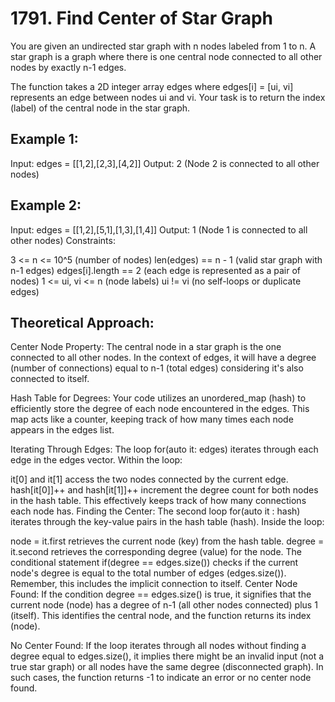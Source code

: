 # 1791. Find Center of Star Graph

You are given an undirected star graph with n nodes labeled from 1 to n. A star graph is a graph where there is one central node connected to all other nodes by exactly n-1 edges.

The function takes a 2D integer array edges where edges[i] = [ui, vi] represents an edge between nodes ui and vi. Your task is to return the index (label) of the central node in the star graph.


## Example 1:
Input: edges = [[1,2],[2,3],[4,2]]
Output: 2 (Node 2 is connected to all other nodes)


## Example 2:
Input: edges = [[1,2],[5,1],[1,3],[1,4]]
Output: 1 (Node 1 is connected to all other nodes)
Constraints:

3 <= n <= 10^5 (number of nodes)
len(edges) == n - 1 (valid star graph with n-1 edges)
edges[i].length == 2 (each edge is represented as a pair of nodes)
1 <= ui, vi <= n (node labels)
ui != vi (no self-loops or duplicate edges)

## Theoretical Approach:

Center Node Property: The central node in a star graph is the one connected to all other nodes. In the context of edges, it will have a degree (number of connections) equal to n-1 (total edges) considering it's also connected to itself.

Hash Table for Degrees: Your code utilizes an unordered_map (hash) to efficiently store the degree of each node encountered in the edges. This map acts like a counter, keeping track of how many times each node appears in the edges list.

Iterating Through Edges: The loop for(auto it: edges) iterates through each edge in the edges vector. Within the loop:

it[0] and it[1] access the two nodes connected by the current edge.
hash[it[0]]++ and hash[it[1]]++ increment the degree count for both nodes in the hash table. This effectively keeps track of how many connections each node has.
Finding the Center: The second loop for(auto it : hash) iterates through the key-value pairs in the hash table (hash). Inside the loop:

node = it.first retrieves the current node (key) from the hash table.
degree = it.second retrieves the corresponding degree (value) for the node.
The conditional statement if(degree == edges.size()) checks if the current node's degree is equal to the total number of edges (edges.size()). Remember, this includes the implicit connection to itself.
Center Node Found: If the condition degree == edges.size() is true, it signifies that the current node (node) has a degree of n-1 (all other nodes connected) plus 1 (itself). This identifies the central node, and the function returns its index (node).

No Center Found: If the loop iterates through all nodes without finding a degree equal to edges.size(), it implies there might be an invalid input (not a true star graph) or all nodes have the same degree (disconnected graph). In such cases, the function returns -1 to indicate an error or no center node found.
